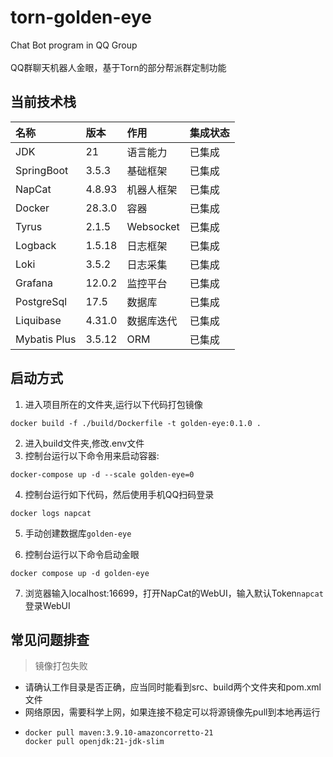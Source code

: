 # torn-golden-eye

Chat Bot program in QQ Group\
\
QQ群聊天机器人金眼，基于Torn的部分帮派群定制功能

## 当前技术栈

| 名称           | 版本     | 作用        | 集成状态 | 
|:-------------|:-------|:----------|------|
| JDK          | 21     | 语言能力      | 已集成  |
| SpringBoot   | 3.5.3  | 基础框架      | 已集成  |
| NapCat       | 4.8.93 | 机器人框架     | 已集成  |
| Docker       | 28.3.0 | 容器        | 已集成  |
| Tyrus        | 2.1.5  | Websocket | 已集成  |
| Logback      | 1.5.18 | 日志框架      | 已集成  |
| Loki         | 3.5.2  | 日志采集      | 已集成  |
| Grafana      | 12.0.2 | 监控平台      | 已集成  |
| PostgreSql   | 17.5   | 数据库       | 已集成  |
| Liquibase    | 4.31.0 | 数据库迭代     | 已集成  |
| Mybatis Plus | 3.5.12 | ORM       | 已集成  |

## 启动方式

1. 进入项目所在的文件夹,运行以下代码打包镜像

```
docker build -f ./build/Dockerfile -t golden-eye:0.1.0 .
```

2. 进入build文件夹,修改.env文件
3. 控制台运行以下命令用来启动容器:

```
docker-compose up -d --scale golden-eye=0
```

4. 控制台运行如下代码，然后使用手机QQ扫码登录

```
docker logs napcat
```
5. 手动创建数据库`golden-eye`

6. 控制台运行以下命令启动金眼

```
docker compose up -d golden-eye
```

7. 浏览器输入localhost:16699，打开NapCat的WebUI，输入默认Token`napcat`登录WebUI

## 常见问题排查

> 镜像打包失败

- 请确认工作目录是否正确，应当同时能看到src、build两个文件夹和pom.xml文件
- 网络原因，需要科学上网，如果连接不稳定可以将源镜像先pull到本地再运行
- ```
  docker pull maven:3.9.10-amazoncorretto-21
  docker pull openjdk:21-jdk-slim
  ```